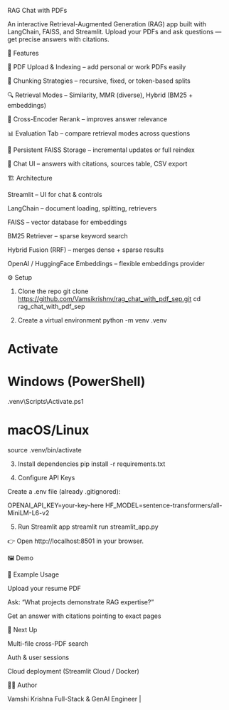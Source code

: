 RAG Chat with PDFs

An interactive Retrieval-Augmented Generation (RAG) app built with LangChain, FAISS, and Streamlit.
Upload your PDFs and ask questions — get precise answers with citations.

🚀 Features

📂 PDF Upload & Indexing – add personal or work PDFs easily

🧩 Chunking Strategies – recursive, fixed, or token-based splits

🔍 Retrieval Modes – Similarity, MMR (diverse), Hybrid (BM25 + embeddings)

🎯 Cross-Encoder Rerank – improves answer relevance

📊 Evaluation Tab – compare retrieval modes across questions

💾 Persistent FAISS Storage – incremental updates or full reindex

💬 Chat UI – answers with citations, sources table, CSV export

🏗 Architecture

Streamlit – UI for chat & controls

LangChain – document loading, splitting, retrievers

FAISS – vector database for embeddings

BM25 Retriever – sparse keyword search

Hybrid Fusion (RRF) – merges dense + sparse results

OpenAI / HuggingFace Embeddings – flexible embeddings provider

⚙️ Setup
1. Clone the repo
git clone https://github.com/Vamsikrishnv/rag_chat_with_pdf_sep.git
cd rag_chat_with_pdf_sep

2. Create a virtual environment
python -m venv .venv
# Activate
# Windows (PowerShell)
.venv\Scripts\Activate.ps1
# macOS/Linux
source .venv/bin/activate

3. Install dependencies
pip install -r requirements.txt

4. Configure API Keys

Create a .env file (already .gitignored):

OPENAI_API_KEY=your-key-here
HF_MODEL=sentence-transformers/all-MiniLM-L6-v2

5. Run Streamlit app
streamlit run streamlit_app.py


👉 Open http://localhost:8501
 in your browser.

🖼️ Demo


🧪 Example Usage

Upload your resume PDF

Ask: “What projects demonstrate RAG expertise?”

Get an answer with citations pointing to exact pages

🔮 Next Up

 Multi-file cross-PDF search

 Auth & user sessions

 Cloud deployment (Streamlit Cloud / Docker)

👨‍💻 Author

Vamshi Krishna
Full-Stack & GenAI Engineer |
